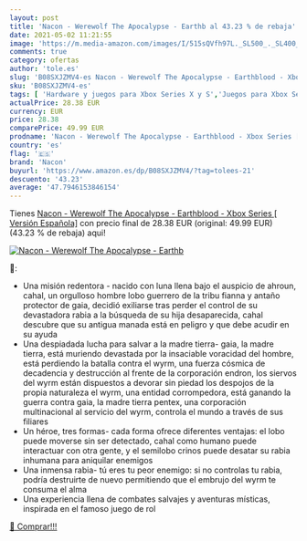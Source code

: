 ```yaml
---
layout: post
title: 'Nacon - Werewolf The Apocalypse - Earthb al 43.23 % de rebaja'
date: 2021-05-02 11:21:55
image: 'https://m.media-amazon.com/images/I/515sQVfh97L._SL500_._SL400_.jpg'
comments: true
category: ofertas
author: 'tole.es'
slug: 'B08SXJZMV4-es Nacon - Werewolf The Apocalypse - Earthblood - Xbox Series...'
sku: 'B08SXJZMV4-es'
tags: [ 'Hardware y juegos para Xbox Series X y S','Juegos para Xbox Series X y S','Videojuegos','nacon','xbox', ]
actualPrice: 28.38 EUR
currency: EUR
price: 28.38
comparePrice: 49.99 EUR
prodname: 'Nacon - Werewolf The Apocalypse - Earthblood - Xbox Series [ Versión Española]'
country: 'es'
flag: '🇪🇸'
brand: 'Nacon'
buyurl: 'https://www.amazon.es/dp/B08SXJZMV4/?tag=tolees-21'
descuento: '43.23'
average: '47.7946153846154'
---
```


Tienes [Nacon - Werewolf The Apocalypse - Earthblood - Xbox Series [ Versión Española]](https://www.amazon.es/dp/B08SXJZMV4/?tag=tolees-21) con precio final de  28.38 EUR (original: 49.99 EUR) (43.23 %  de rebaja) aqui!

[![Nacon - Werewolf The Apocalypse - Earthb](https://m.media-amazon.com/images/I/515sQVfh97L._SL500_._SL400_.jpg)](https://www.amazon.es/dp/B08SXJZMV4/?tag=tolees-21)

🔎:

- Una misión redentora - nacido con luna llena bajo el auspicio de ahroun, cahal, un orgulloso hombre lobo guerrero de la tribu fianna y antaño protector de gaia, decidió exiliarse tras perder el control de su devastadora rabia a la búsqueda de su hija desaparecida, cahal descubre que su antigua manada está en peligro y que debe acudir en su ayuda
- Una despiadada lucha para salvar a la madre tierra- gaia, la madre tierra, está muriendo devastada por la insaciable voracidad del hombre, está perdiendo la batalla contra el wyrm, una fuerza cósmica de decadencia y destrucción al frente de la corporación endron, los siervos del wyrm están dispuestos a devorar sin piedad los despojos de la propia naturaleza el wyrm, una entidad corrompedora, está ganando la guerra contra gaia, la madre tierra pentex, una corporación multinacional al servicio del wyrm, controla el mundo a través de sus filiares
- Un héroe, tres formas- cada forma ofrece diferentes ventajas: el lobo puede moverse sin ser detectado, cahal como humano puede interactuar con otra gente, y el semilobo crinos puede desatar su rabia inhumana para aniquilar enemigos
- Una inmensa rabia- tú eres tu peor enemigo: si no controlas tu rabia, podría destruirte de nuevo permitiendo que el embrujo del wyrm te consuma el alma
- Una experiencia llena de combates salvajes y aventuras místicas, inspirada en el famoso juego de rol

[🛒 Comprar!!!](https://www.amazon.es/dp/B08SXJZMV4/?tag=tolees-21)
